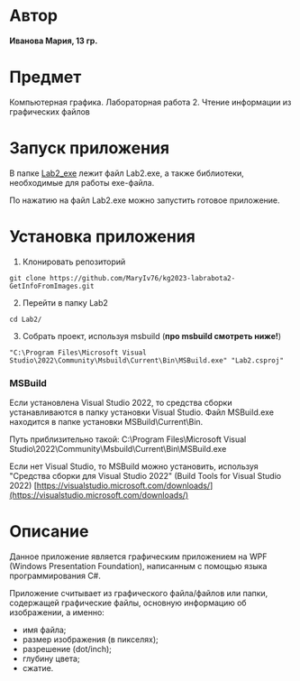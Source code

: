 # Автор
**Иванова Мария, 13 гр.**

# Предмет 
Компьютерная графика. Лабораторная работа 2. Чтение информации из графических файлов

# Запуск приложения
В папке [Lab2_exe](https://github.com/MaryIv76/kg2023-labrabota2-GetInfoFromImages/tree/main/Lab2_exe)
лежит файл Lab2.exe, а также библиотеки, необходимые для работы exe-файла.

По нажатию на файл Lab2.exe можно запустить готовое приложение.

# Установка приложения
1. Клонировать репозиторий

```
git clone https://github.com/MaryIv76/kg2023-labrabota2-GetInfoFromImages.git
```

2. Перейти в папку Lab2

```
cd Lab2/
```

3. Собрать проект, используя msbuild (**про msbuild смотреть ниже!**)

```
"C:\Program Files\Microsoft Visual Studio\2022\Community\Msbuild\Current\Bin\MSBuild.exe" "Lab2.csproj"
```

### MSBuild
Если установлена Visual Studio 2022, то средства сборки устанавливаются в папку установки Visual Studio.
Файл MSBuild.exe находится в папке установки MSBuild\Current\Bin.

Путь приблизительно такой: C:\Program Files\Microsoft Visual Studio\2022\Community\Msbuild\Current\Bin\MSBuild.exe

Если нет Visual Studio, то MSBuild можно установить, используя "Средства сборки для Visual Studio 2022" (Build Tools for Visual Studio 2022)
[https://visualstudio.microsoft.com/downloads/](https://visualstudio.microsoft.com/downloads/)

# Описание
Данное приложение является графическим приложением на WPF (Windows Presentation Foundation), написанным с помощью языка программирования C#.

Приложение считывает из графического файла/файлов или папки, содержащей графические файлы,
основную информацию об изображении, а именно:
* имя файла;
* размер изображения (в пикселях);
* разрешение (dot/inch);
* глубину цвета;
* сжатие.
